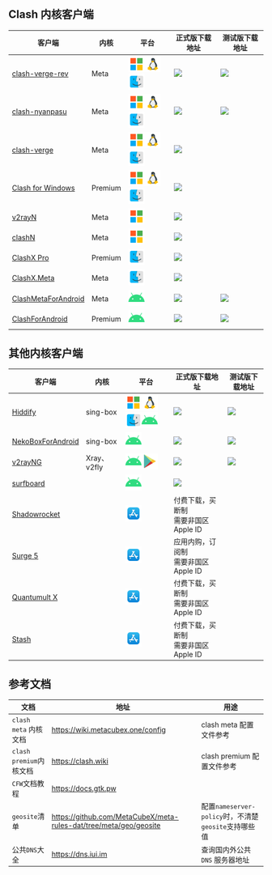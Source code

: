 ## Clash 内核客户端

| 客户端                                                                  | 内核    | 平台                                                                                                                                                    | 正式版下载地址                                                                                                                                                                 | 测试版下载地址                                                                                                                                                                                                 |
| ----------------------------------------------------------------------- | ------- | ------------------------------------------------------------------------------------------------------------------------------------------------------- | ------------------------------------------------------------------------------------------------------------------------------------------------------------------------------ | -------------------------------------------------------------------------------------------------------------------------------------------------------------------------------------------------------------- |
| [clash-verge-rev](https://github.com/clash-verge-rev/clash-verge-rev)   | Meta    | <img width="32" src="./assets/icons/microsoft.svg" /><img width="32" src="./assets/icons/linux.svg" /><img width="32" src="./assets/icons/macos.svg" /> | <a href='https://github.com/clash-verge-rev/clash-verge-rev/releases/latest'><img src="https://img.shields.io/github/v/release/clash-verge-rev/clash-verge-rev"></a>           | <a href='https://github.com/clash-verge-rev/clash-verge-rev/releases/tag/alpha'><img src="https://img.shields.io/github/v/release/clash-verge-rev/clash-verge-rev?include_prereleases&color=green"></a>        |
| [clash-nyanpasu](https://github.com/LibNyanpasu/clash-nyanpasu)         | Meta    | <img width="32" src="./assets/icons/microsoft.svg" /><img width="32" src="./assets/icons/linux.svg" /><img width="32" src="./assets/icons/macos.svg" /> | <a href='https://github.com/LibNyanpasu/clash-nyanpasu/releases/latest'><img src="https://img.shields.io/github/v/release/LibNyanpasu/clash-nyanpasu"></a>                     | <a href='https://github.com/LibNyanpasu/clash-nyanpasu/releases/tag/alpha'><img src="https://img.shields.io/github/v/release/LibNyanpasu/clash-nyanpasu?include_prereleases&color=green"></a>                  |
| [clash-verge](https://github.com/zzzgydi/clash-verge/tree/main)         | Meta    | <img width="32" src="./assets/icons/microsoft.svg" /><img width="32" src="./assets/icons/linux.svg" /><img width="32" src="./assets/icons/macos.svg" /> | <a href='https://github.com/zzzgydi/clash-verge/releases/latest'><img src="https://img.shields.io/github/v/release/zzzgydi/clash-verge?color=orange"></a>                      |                                                                                                                                                                                                                |
| [Clash for Windows](https://github.com/Fndroid/clash_for_windows_pkg)   | Premium | <img width="32" src="./assets/icons/microsoft.svg" /><img width="32" src="./assets/icons/linux.svg" /><img width="32" src="./assets/icons/macos.svg" /> | <a href='https://github.com/clashdownload/Clash_for_Windows/releases/latest'><img src="https://img.shields.io/github/v/release/clashdownload/Clash_for_Windows?color=red"></a> |                                                                                                                                                                                                                |
| [v2rayN](https://github.com/2dust/v2rayN)                               | Meta    | <img width="32" src="./assets/icons/microsoft.svg" />                                                                                                   | <a href='https://github.com/2dust/v2rayN/releases/latest'><img src="https://img.shields.io/github/v/release/2dust/v2rayN"></a>                                                 |                                                                                                                                                                                                                |
| [clashN](https://github.com/2dust/clashN)                               | Meta    | <img width="32" src="./assets/icons/microsoft.svg" />                                                                                                   | <a href='https://github.com/2dust/clashN/releases/latest'><img src="https://img.shields.io/github/v/release/2dust/clashN"></a>                                                 |                                                                                                                                                                                                                |
| [ClashX Pro](https://github.com/yichengchen/clashX)                     | Premium | <img width="32" src="./assets/icons/macos.svg" />                                                                                                       | <a href='https://github.com/clashdownload/ClashX_Pro/releases/latest'><img src="https://img.shields.io/github/v/release/clashdownload/ClashX_Pro?color=red"></a>               |                                                                                                                                                                                                                |
| [ClashX.Meta](https://github.com/MetaCubeX/ClashX.Meta)                 | Meta    | <img width="32" src="./assets/icons/macos.svg" />                                                                                                       | <a href='https://github.com/MetaCubeX/ClashX.Meta/releases/latest'><img src="https://img.shields.io/github/v/release/MetaCubeX/ClashX.Meta"></a>                               |                                                                                                                                                                                                                |
| [ClashMetaForAndroid](https://github.com/MetaCubeX/ClashMetaForAndroid) | Meta    | <img width="32" src="./assets/icons/android.svg"/>                                                                                                      | <a href='https://github.com/MetaCubeX/ClashMetaForAndroid/releases/latest'><img src="https://img.shields.io/github/v/release/MetaCubeX/ClashMetaForAndroid"></a>               | <a href='https://github.com/MetaCubeX/ClashMetaForAndroid/releases/tag/Prerelease-alpha'><img src="https://img.shields.io/github/v/release/MetaCubeX/ClashMetaForAndroid?include_prereleases&color=green"></a> |
| [ClashForAndroid](https://github.com/Kr328/ClashForAndroid)             | Premium | <img width="32" src="./assets/icons/android.svg"/>                                                                                                      | <a href='https://github.com/clashdownload/Clash_for_Android/releases/latest'><img src="https://img.shields.io/github/v/release/clashdownload/Clash_for_Android?color=red"></a> | <a href='https://github.com/TCOTC/ClashForAndroid-3.0.3_20231103/releases/latest'><img src="https://img.shields.io/github/v/release/TCOTC/ClashForAndroid-3.0.3_20231103?color=red"></a>                       |

## 其他内核客户端

| 客户端                                                                     | 内核        | 平台                                                                                                                                                                                                      | 正式版下载地址                                                                                                                                                   | 测试版下载地址                                                                                                                                                                            |
| -------------------------------------------------------------------------- | ----------- | --------------------------------------------------------------------------------------------------------------------------------------------------------------------------------------------------------- | ---------------------------------------------------------------------------------------------------------------------------------------------------------------- | ----------------------------------------------------------------------------------------------------------------------------------------------------------------------------------------- |
| [Hiddify](https://github.com/hiddify/hiddify-next)                         | sing-box    | <img width="32" src="./assets/icons/microsoft.svg" /><img width="32" src="./assets/icons/linux.svg" /><img width="32" src="./assets/icons/macos.svg" /><img width="32" src="./assets/icons/android.svg"/> | <a href='https://github.com/hiddify/hiddify-next/releases/latest'><img src="https://img.shields.io/github/v/release/hiddify/hiddify-next"></a>                   | <a href='https://github.com/hiddify/hiddify-next/releases'><img src="https://img.shields.io/github/v/release/hiddify/hiddify-next?include_prereleases&color=green"></a>                   |
| [NekoBoxForAndroid](https://github.com/MatsuriDayo/NekoBoxForAndroid)      | sing-box    | <img width="32" src="./assets/icons/android.svg"/>                                                                                                                                                        | <a href='https://github.com/MatsuriDayo/NekoBoxForAndroid/releases/latest'><img src="https://img.shields.io/github/v/release/MatsuriDayo/NekoBoxForAndroid"></a> | <a href='https://github.com/MatsuriDayo/NekoBoxForAndroid/releases'><img src="https://img.shields.io/github/v/release/MatsuriDayo/NekoBoxForAndroid?include_prereleases&color=green"></a> |
| [v2rayNG](https://github.com/2dust/v2rayNG)                                | Xray、v2fly | <img width="32" src="./assets/icons/android.svg"/><a href="https://play.google.com/store/apps/details?id=com.v2ray.ang"><img width="32" src="./assets/icons/google_play.svg"/></a>                        | <a href='https://github.com/2dust/v2rayNG/releases/latest'><img src="https://img.shields.io/github/v/release/2dust/v2rayNG"></a>                                 | <a href='https://github.com/2dust/v2rayNG/releases'><img src="https://img.shields.io/github/v/release/2dust/v2rayNG?include_prereleases&color=green"></a>                                 |
| [surfboard](https://github.com/getsurfboard/surfboard)                     |             | <img width="32" src="./assets/icons/android.svg"/>                                                                                                                                                        | <a href='https://github.com/getsurfboard/surfboard/releases/latest'><img src="https://img.shields.io/github/v/release/getsurfboard/surfboard"></a>               |                                                                                                                                                                                           |
| [Shadowrocket](https://apps.apple.com/us/app/shadowrocket/id932747118)     |             | <a href="https://apps.apple.com/us/app/shadowrocket/id932747118"><img width="32" src="./assets/icons/app_store.svg"/></a>                                                                                 | 付费下载，买断制<br />需要非国区 Apple ID                                                                                                                        |                                                                                                                                                                                           |
| [Surge 5](https://apps.apple.com/us/app/surge-5/id1442620678)              |             | <a href="https://apps.apple.com/us/app/surge-5/id1442620678"><img width="32" src="./assets/icons/app_store.svg"/></a>                                                                                     | 应用内购，订阅制<br />需要非国区 Apple ID                                                                                                                        |                                                                                                                                                                                           |
| [Quantumult X](https://apps.apple.com/us/app/quantumult-x/id1443988620)    |             | <a href="https://apps.apple.com/us/app/quantumult-x/id1443988620"><img width="32" src="./assets/icons/app_store.svg"/></a>                                                                                | 付费下载，买断制<br />需要非国区 Apple ID                                                                                                                        |                                                                                                                                                                                           |
| [Stash](https://apps.apple.com/us/app/stash-rule-based-proxy/id1596063349) |             | <a href="https://apps.apple.com/us/app/stash-rule-based-proxy/id1596063349"><img width="32" src="./assets/icons/app_store.svg"/></a>                                                                      | 付费下载，买断制<br />需要非国区 Apple ID                                                                                                                        |                                                                                                                                                                                           |

## 参考文档

| 文档                    | 地址                                                              | 用途                                                 |
| ----------------------- | ----------------------------------------------------------------- | ---------------------------------------------------- |
| `clash meta` 内核文档   | https://wiki.metacubex.one/config                                 | clash meta 配置文件参考                              |
| `clash premium`内核文档 | https://clash.wiki                                                | clash premium 配置文件参考                           |
| `CFW`文档教程           | https://docs.gtk.pw                                               |                                                      |
| `geosite`清单           | https://github.com/MetaCubeX/meta-rules-dat/tree/meta/geo/geosite | 配置`nameserver-policy`时，不清楚`geosite`支持哪些值 |
| 公共`DNS`大全           | https://dns.iui.im                                                | 查询国内外公共`DNS` 服务器地址                       |
